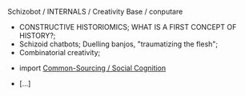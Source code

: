 Schizobot / INTERNALS / Creativity Base / conputare
* CONSTRUCTIVE HISTORIOMICS; WHAT IS A FIRST CONCEPT OF HISTORY?;
* Schizoid chatbots; Duelling banjos, "traumatizing the flesh";
* Combinatorial creativity;
- import [Common-Sourcing / Social Cognition](https://github.com/antiface/Schizobot/tree/master/INTERNALS/CommonSourcing/SocialCognition)
* [...]
